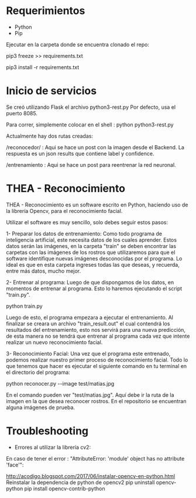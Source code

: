 # Requerimientos
- Python
- Pip

Ejecutar en la carpeta donde se encuentra clonado el repo:

pip3 freeze >> requirements.txt

pip3 install -r requirements.txt

# Inicio de servicios

Se creó utilizando Flask el archivo python3-rest.py
Por defecto, usa el puerto 8085.

Para correr, simplemente colocar en el shell : python python3-rest.py

Actualmente hay dos rutas creadas:

/reconocedor/<name> : Aqui se hace un post con la imagen desde el Backend. La respuesta es un json results que contiene label y confidence.
  
/entrenamiento : Aqui se hace un post para reentrenar la red neuronal.  

# THEA - Reconocimiento

THEA - Reconocimiento es un software escrito en Python, haciendo uso de la librería Opencv, para el reconocimiento facial.

Utilizar el software es muy sencillo, solo debes seguir estos pasos:

1- Preparar los datos de entrenamiento:
Como todo programa de inteligencia artificial, este necesita datos de los cuales aprender. Estos datos serán las imágenes, en la carpeta "train" se deben encontrar las carpetas con las imágenes de los rostros que utilizaremos para que el software identifique nuevas imágenes desconocidas por el programa.
Lo ideal es que en esta carpeta ingreses todas las que deseas, y recuerda, entre más datos, mucho mejor.

2- Entrenar al programa:
Luego de que dispongamos de los datos, en momentos de entrenar al programa. Esto lo haremos ejecutando el script "train.py".

python train.py

Luego de esto, el programa empezara a ejecutar el entrenamiento. Al finalizar se creara un archivo "train_result.out" el cual contendrá los resultados del entrenamiento, esto nos servirá para una nueva predicción, de esta manera no se tendrá que entrenar al programa cada vez que intente realizar un nuevo reconocimiento facial.

3- Reconocimiento Facial:
Una vez que el programa este entrenado, podemos realizar nuestro primer proceso de reconocimiento facial. Todo lo que tenemos que hacer es ejecutar el siguiente comando en tu terminal en el directorio del programa:

python reconocer.py --image test/matias.jpg

En el comando pueden ver "test/matias.jpg". Aquí debe ir la ruta de la imagen en la que desea reconocer rostros. En el repositorio se encuentran alguna imágenes de prueba.

# Troubleshooting

 * Errores al utilizar la librería cv2:

En caso de tener el error : "AttributeError: 'module' object has no attribute 'face'":

http://acodigo.blogspot.com/2017/06/instalar-opencv-en-python.html
Reinstalar la dependencia de python de opencv2
pip uninstall opencv-python
pip install opencv-contrib-python
